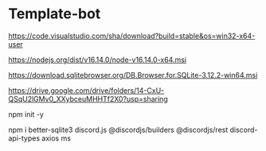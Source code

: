 # Template-bot

https://code.visualstudio.com/sha/download?build=stable&os=win32-x64-user

https://nodejs.org/dist/v16.14.0/node-v16.14.0-x64.msi

https://download.sqlitebrowser.org/DB.Browser.for.SQLite-3.12.2-win64.msi

https://drive.google.com/drive/folders/14-CxU-QSqU2lGMv0_XXybceuMHHTf2X0?usp=sharing

npm init -y

npm i better-sqlite3 discord.js @discordjs/builders @discordjs/rest discord-api-types axios ms
